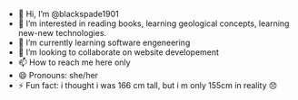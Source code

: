 - 👋 Hi, I’m @blackspade1901
- 👀 I’m interested in reading books, learning geological concepts, learning new-new technologies.
- 🌱 I’m currently learning software engeneering
- 💞️ I’m looking to collaborate on website developement
- 📫 How to reach me here only
- 😄 Pronouns: she/her
- ⚡ Fun fact: i thought i was 166 cm tall, but i m only 155cm in reality 😞 

<!---
blackspade1901/blackspade1901 is a ✨ special ✨ repository because its `README.md` (this file) appears on your GitHub profile.
You can click the Preview link to take a look at your changes.
--->
